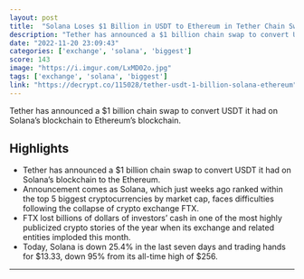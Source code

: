 ```yaml
---
layout: post
title:  "Solana Loses $1 Billion in USDT to Ethereum in Tether Chain Swap"
description: "Tether has announced a $1 billion chain swap to convert USDT it had on Solana’s blockchain to Ethereum’s blockchain."
date: "2022-11-20 23:09:43"
categories: ['exchange', 'solana', 'biggest']
score: 143
image: "https://i.imgur.com/LxMD02o.jpg"
tags: ['exchange', 'solana', 'biggest']
link: "https://decrypt.co/115028/tether-usdt-1-billion-solana-ethereum"
---
```


Tether has announced a $1 billion chain swap to convert USDT it had on Solana’s blockchain to Ethereum’s blockchain.

## Highlights

- Tether has announced a $1 billion chain swap to convert USDT it had on Solana’s blockchain to the Ethereum.
- Announcement comes as Solana, which just weeks ago ranked within the top 5 biggest cryptocurrencies by market cap, faces difficulties following the collapse of crypto exchange FTX.
- FTX lost billions of dollars of investors’ cash in one of the most highly publicized crypto stories of the year when its exchange and related entities imploded this month.
- Today, Solana is down 25.4% in the last seven days and trading hands for $13.33, down 95% from its all-time high of $256.

---
